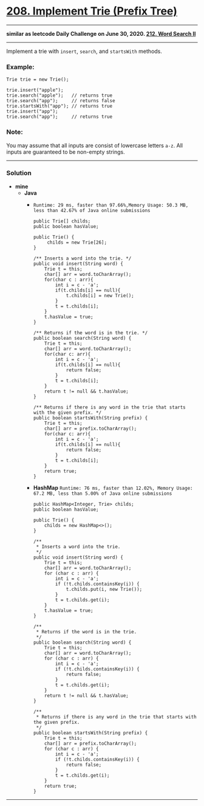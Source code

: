 # [208. Implement Trie (Prefix Tree)](https://leetcode.com/problems/implement-trie-prefix-tree/)

---

**similar as leetcode Daily Challenge on June 30, 2020. [212. Word Search II](https://github.com/103style/LeetCode/blob/master/Trie/212.%20Word%20Search%20II.md)**

---

Implement a trie with `insert`, `search`, and `startsWith` methods.

### Example:
```
Trie trie = new Trie();

trie.insert("apple");
trie.search("apple");   // returns true
trie.search("app");     // returns false
trie.startsWith("app"); // returns true
trie.insert("app");   
trie.search("app");     // returns true
```

### Note:
You may assume that all inputs are consist of lowercase letters `a-z`.
All inputs are guaranteed to be non-empty strings.

---

### Solution
* **mine**
  * **Java**
    * `Runtime: 29 ms, faster than 97.66%,Memory Usage: 50.3 MB, less than 42.67% of Java online submissions`
      ```
      public Trie[] childs;
      public boolean hasValue;

      public Trie() {
           childs = new Trie[26];
      }

      /** Inserts a word into the trie. */
      public void insert(String word) {
          Trie t = this;
          char[] arr = word.toCharArray();
          for(char c : arr){
              int i = c - 'a';
              if(t.childs[i] == null){
                  t.childs[i] = new Trie();
              }
              t = t.childs[i];
          }
          t.hasValue = true;
      }

      /** Returns if the word is in the trie. */
      public boolean search(String word) {
          Trie t = this;
          char[] arr = word.toCharArray();
          for(char c: arr){
              int i = c - 'a';
              if(t.childs[i] == null){
                  return false;
              }
              t = t.childs[i];
          }
          return t != null && t.hasValue;
      }

      /** Returns if there is any word in the trie that starts with the given prefix. */
      public boolean startsWith(String prefix) {
          Trie t = this;
          char[] arr = prefix.toCharArray();
          for(char c: arr){
              int i = c - 'a';
              if(t.childs[i] == null){
                  return false;
              }
              t = t.childs[i];
          }
          return true;
      }
      ```

    * **HashMap** `Runtime: 76 ms, faster than 12.02%, Memory Usage: 67.2 MB, less than 5.00% of Java online submissions`
      ```
      public HashMap<Integer, Trie> childs;
      public boolean hasValue;

      public Trie() {
          childs = new HashMap<>();
      }

      /**
       * Inserts a word into the trie.
       */
      public void insert(String word) {
          Trie t = this;
          char[] arr = word.toCharArray();
          for (char c : arr) {
              int i = c - 'a';
              if (!t.childs.containsKey(i)) {
                  t.childs.put(i, new Trie());
              }
              t = t.childs.get(i);
          }
          t.hasValue = true;
      }

      /**
       * Returns if the word is in the trie.
       */
      public boolean search(String word) {
          Trie t = this;
          char[] arr = word.toCharArray();
          for (char c : arr) {
              int i = c - 'a';
              if (!t.childs.containsKey(i)) {
                  return false;
              }
              t = t.childs.get(i);
          }
          return t != null && t.hasValue;
      }

      /**
       * Returns if there is any word in the trie that starts with the given prefix.
       */
      public boolean startsWith(String prefix) {
          Trie t = this;
          char[] arr = prefix.toCharArray();
          for (char c : arr) {
              int i = c - 'a';
              if (!t.childs.containsKey(i)) {
                  return false;
              }
              t = t.childs.get(i);
          }
          return true;
      }
      ```

---
